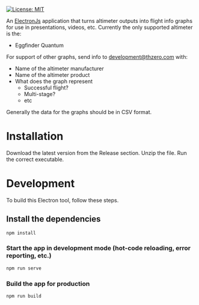 [![License: MIT](https://img.shields.io/badge/License-MIT-yellow.svg)](https://opensource.org/licenses/MIT)

An [ElectronJs](https://www.electronjs.org) application that turns altimeter outputs into flight info graphs for use in presentations, videos, etc.
Currently the only supported altimeter is the:

* Eggfinder Quantum

For support of other graphs, send info to [development@thzero.com](mailto:development@thzero.com?subject=[Rocket%20Graph]%20Graph%2Example) with:

* Name of the altimeter manufacturer
* Name of the altimeter product
* What does the graph represent
    * Successful flight?
    * Multi-stage?
    * etc

Generally the data for the graphs should be in CSV format.

# Installation

Download the latest version from the Release section.
Unzip the file.
Run the correct executable.

# Development

To build this Electron tool, follow these steps.

## Install the dependencies
```bash
npm install
```

### Start the app in development mode (hot-code reloading, error reporting, etc.)
```bash
npm run serve
```

### Build the app for production
```bash
npm run build
```
